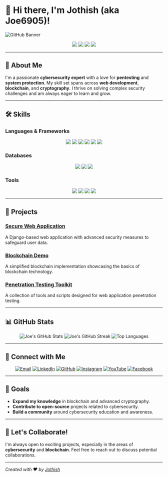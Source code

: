 # 👋 Hi there, I'm **Jothish** (aka Joe6905)!

![GitHub Banner](https://i.ibb.co/qk8y3qx/github-header-image-2.png)

<p align="center">
  <img src="https://img.shields.io/badge/Cybersecurity%20Enthusiast-%231A1A1A.svg?style=for-the-badge&logo=cybersecurity&logoColor=white"/>
  <img src="https://img.shields.io/badge/Blockchain%20Fan-%23333.svg?style=for-the-badge&logo=blockchain&logoColor=white"/>
  <img src="https://img.shields.io/badge/Frontend%20Developer-%23000.svg?style=for-the-badge&logo=frontenddeveloper&logoColor=white"/>
  <img src="https://img.shields.io/badge/Backend%20Developer-%2300BFFF.svg?style=for-the-badge&logo=backenddeveloper&logoColor=white"/>
</p>

---

## 🔱 About Me

I'm a passionate **cybersecurity expert** with a love for **pentesting** and **system protection**. My skill set spans across **web development**, **blockchain**, and **cryptography**. I thrive on solving complex security challenges and am always eager to learn and grow.

---

## 🛠️ Skills

### Languages & Frameworks
<p align="center">
  <img src="https://img.shields.io/badge/Python-%233776AB.svg?style=for-the-badge&logo=python&logoColor=white" />
  <img src="https://img.shields.io/badge/Java-%23E34F26.svg?style=for-the-badge&logo=java&logoColor=white" />
  <img src="https://img.shields.io/badge/JavaScript-%23F7DF1E.svg?style=for-the-badge&logo=javascript&logoColor=black" />
  <img src="https://img.shields.io/badge/TypeScript-%23007ACC.svg?style=for-the-badge&logo=typescript&logoColor=white" />
  <img src="https://img.shields.io/badge/Node.js-%23339933.svg?style=for-the-badge&logo=nodedotjs&logoColor=white" />
  <img src="https://img.shields.io/badge/Django-%23092E20.svg?style=for-the-badge&logo=django&logoColor=white" />
</p>

### Databases
<p align="center">
  <img src="https://img.shields.io/badge/SQL-%23476DBE.svg?style=for-the-badge&logo=sql&logoColor=white" />
  <img src="https://img.shields.io/badge/MongoDB-%2347A248.svg?style=for-the-badge&logo=mongodb&logoColor=white" />
  <img src="https://img.shields.io/badge/Oracle-%23F80000.svg?style=for-the-badge&logo=oracle&logoColor=white" />
</p>

### Tools
<p align="center">
  <img src="https://img.shields.io/badge/Metasploit-%2323833E.svg?style=for-the-badge&logo=metasploit&logoColor=white" />
  <img src="https://img.shields.io/badge/Wireshark-%230167A3.svg?style=for-the-badge&logo=wireshark&logoColor=white" />
  <img src="https://img.shields.io/badge/Burp%20Suite-%23FF5733.svg?style=for-the-badge&logo=burpsuite&logoColor=white" />
  <img src="https://img.shields.io/badge/Nmap-%23000342.svg?style=for-the-badge&logo=nmap&logoColor=white" />
</p>

---

## 🌟 Projects

### **[Secure Web Application](https://github.com/Joe6905/project1)**
A Django-based web application with advanced security measures to safeguard user data.

### **[Blockchain Demo](https://github.com/Joe6905/project2)**
A simplified blockchain implementation showcasing the basics of blockchain technology.

### **[Penetration Testing Toolkit](https://github.com/Joe6905/project3)**
A collection of tools and scripts designed for web application penetration testing.

---

## 📊 GitHub Stats
<p align="center">
  <img src="https://github-readme-stats.vercel.app/api?username=Joe6905&show_icons=true&theme=radical" alt="Joe's GitHub Stats" />
  <img src="https://github-readme-streak-stats.herokuapp.com/?user=Joe6905&theme=radical" alt="Joe's GitHub Streak" />
  <img src="https://github-readme-stats.vercel.app/api/top-langs/?username=Joe6905&layout=compact&theme=radical" alt="Top Languages" />
</p>

---

## 🤝 Connect with Me

<p align="center">
  <a href="mailto:jothishmjk.2405@gmail.com"><img src="https://img.shields.io/badge/Email-%23D14836.svg?style=for-the-badge&logo=gmail&logoColor=white" alt="Email"></a>
  <a href="https://www.linkedin.com/in/jothiramalingam-manikandan"><img src="https://img.shields.io/badge/LinkedIn-%230A66C2.svg?style=for-the-badge&logo=linkedin&logoColor=white" alt="LinkedIn"></a>
  <a href="https://github.com/Joe6905"><img src="https://img.shields.io/badge/GitHub-%2312100E.svg?style=for-the-badge&logo=github&logoColor=white" alt="GitHub"></a>
  <a href="https://www.instagram.com/Jothish____m"><img src="https://img.shields.io/badge/Instagram-%23E4405F.svg?style=for-the-badge&logo=instagram&logoColor=white" alt="Instagram"></a>
  <a href="https://www.youtube.com/Mj_here"><img src="https://img.shields.io/badge/YouTube-%23FF0000.svg?style=for-the-badge&logo=youtube&logoColor=white" alt="YouTube"></a>
  <a href="https://www.facebook.com/jothish.m"><img src="https://img.shields.io/badge/Facebook-%231877F2.svg?style=for-the-badge&logo=facebook&logoColor=white" alt="Facebook"></a>
</p>

---

## 🎯 Goals

- **Expand my knowledge** in blockchain and advanced cryptography.
- **Contribute to open-source** projects related to cybersecurity.
- **Build a community** around cybersecurity education and awareness.

---

## 💬 Let's Collaborate!
I'm always open to exciting projects, especially in the areas of **cybersecurity** and **blockchain**. Feel free to reach out to discuss potential collaborations.

---

*Created with ❤️ by [Jothish](https://github.com/Joe6905)*
